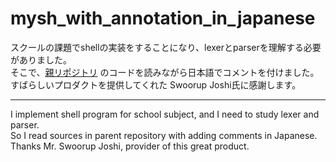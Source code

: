 # mysh_with_annotation_in_japanese
スクールの課題でshellの実装をすることになり、lexerとparserを理解する必要がありました。  
そこで、[親リポジトリ](https://github.com/Swoorup/mysh/) のコードを読みながら日本語でコメントを付けました。  
すばらしいプロダクトを提供してくれた Swoorup Joshi氏に感謝します。

----

I implement shell program for school subject, and I need to study lexer and parser.  
So I read sources in parent repository with adding comments in Japanese.  
Thanks Mr. Swoorup Joshi, provider of this great product.
